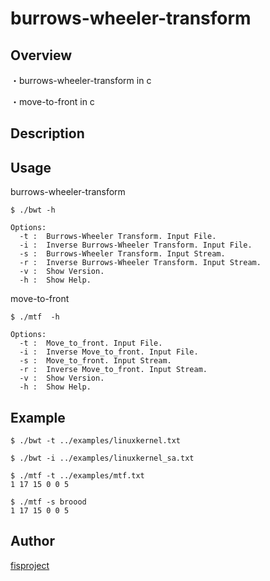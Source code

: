 burrows-wheeler-transform
====

## Overview
・burrows-wheeler-transform in c

・move-to-front in c

## Description

## Usage
burrows-wheeler-transform

```
$ ./bwt -h

Options:
  -t :  Burrows-Wheeler Transform. Input File.
  -i :  Inverse Burrows-Wheeler Transform. Input File.
  -s :  Burrows-Wheeler Transform. Input Stream.
  -r :  Inverse Burrows-Wheeler Transform. Input Stream.
  -v :  Show Version.
  -h :  Show Help.
```

move-to-front
```
$ ./mtf  -h

Options:
  -t :  Move_to_front. Input File.
  -i :  Inverse Move_to_front. Input File.
  -s :  Move_to_front. Input Stream.
  -r :  Inverse Move_to_front. Input Stream.
  -v :  Show Version.
  -h :  Show Help.
```

## Example
```
$ ./bwt -t ../examples/linuxkernel.txt
```

```
$ ./bwt -i ../examples/linuxkernel_sa.txt
```

```
$ ./mtf -t ../examples/mtf.txt
1 17 15 0 0 5
```

```
$ ./mtf -s broood
1 17 15 0 0 5
```

## Author
[fisproject](https://github.com/fisproject)
